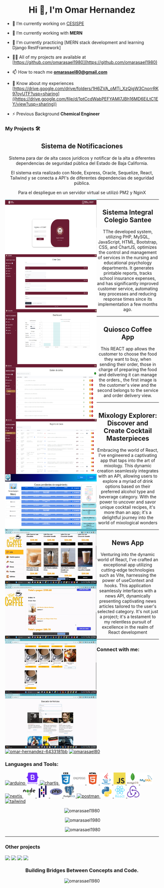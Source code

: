 <h1 align="center">Hi 👋, I'm Omar Hernandez</h1>


- 🔭 I’m currently working on [CESISPE]([https://github.com/omarasael1980/busDolphins.git](http://cesispe.gob.mx/))

- 🌱 I’m currently working with **MERN**

- 👯 I'm currently practicing [MERN stack development and learning Django RestFramework] 

- 👨‍💻 All of my projects are available at [https://github.com/omarasael1980](https://github.com/omarasael1980)

- 📫 How to reach me **omarasael80@gmail.com**

- 📄 Know about my experiences [https://drive.google.com/drive/folders/1H6ZVA_oMTj_XzQigW3CnorrRK97oyUTF?usp=sharing]((https://drive.google.com/file/d/1ptCcdWabPEFYAMI7JBh16MD6EiLtC1EY/view?usp=sharing))

- ⚡ Previous Background **Chemical Engineer**

### My Projects 🛠️
   <div >
       <aside align='center'>
          <h2  align="center"> Sistema de Notificaciones </h2>
          <p align="center" > Sistema para dar de alta casos jurídicos y notificar de la alta a diferentes dependencias de seguridad pública del Estado de Baja California. </p>
          <p align="center" > El sistema esta realizado con Node, Express, Oracle, Sequelize, React, Tailwind  y se conecta a API's de diferentes dependencias de seguridad pública.  </p>
          <p align="center" > Para el despliegue en un servidor virtual se utilizó PM2 y NginX  </p>
       </aside>
   </div>
   <div>
      <main  >
        <a href="https://github.com/omarasael1980/" target="_blank"> <img alt="sheetsdatabase" src="./projects/loginSicuap.png"  width= "300"           height="180" align="left"> </a>
        <a href="https://github.com/omarasael1980/" target="_blank"> <img alt="sheetsdatabase" src="./projects/ALTA%20CASO.jpg"  width= "300"           height="180" align="left"> </a>
        <a href="https://github.com/omarasael1980/" target="_blank"> <img alt="sheetsdatabase" src="./projects/DASHBOARD%20VOLDEMORT.jpg"  width= "300"           height="180" align="left"> </a>
        <a href="https://github.com/omarasael1980/" target="_blank"> <img alt="sheetsdatabase" src="./projects/MANTENIMIENTO%20DE%20CATALOGOS%20DE%20USUARIOS%20Y%20DELITOS.jpg"  width= "300"           height="180" align="left"> </a>
        <a href="https://github.com/omarasael1980/" target="_blank"> <img alt="sheetsdatabase" src="./projects/SEGUIMIENTO_CASO.jpg"  width= "300"           height="180" align="left"> </a>    
      </main>
  </div>
  <hr>
   <div> 
       <main align="left"> 
          <a href="https://github.com/omarasael1980/sic2" target="_blank"> <img alt="sheetsdatabase" src="./projects/sic.png"  width= "300"           height="180" align="left"> </a>
       </main>
       <aside>
          <h2  align="center">Sistema Integral Colegio Santee</h2>
          <p align="center" > TThe developed system, utilizing PHP, MySQL, JavaScript, HTML, Bootstrap, CSS, and ChartJS, optimizes the control and management of services in the nursing and educational psychology departments. It generates printable reports, tracks school insurance expenses, and has significantly improved customer service, automating key processes and reducing response times since its implementation a few months ago.</p>
        </aside>
  </div>
  <hr>
  <div>
   <main align="left">
     <a href="https://github.com/omarasael1980/quioscoCafeteria" target="_blank"> <img alt="sheetsdatabase" src="./projects/React_Coffe_Quioco_Cliente.gif"  width= "300"           height="180" align="left"> </a>
    <a href="https://github.com/omarasael1980/quioscoCafeteria" target="_blank"> <img alt="sheetsdatabase" src="./projects/React_coffee_app_2.gif"  width= "300"                   height="180" align="left"> </a>
  </main>
  <aside>
    <h2  align="center">Quiosco Coffee App</h2>
    <p align="center" > This REACT app allows the customer to choose the food they want to buy, when sending their order, those in charge of preparing the food and delivering it can manage the orders., the   first image is the customer's view and the second belongs to the service and order delivery view.</p>
  </aside>
  </div>
   <hr>
   <div>
   <main align="left">
     <a href="https://github.com/omarasael1980/buscadorBebidas" target="_blank"> <img alt="sheetsdatabase" src="./projects/Buscador_de_bebidas.gif"  width= "300"           height="180" align="left"> </a>
    
  </main>
  <aside>
    <h2  align="center">Mixology Explorer: Discover and Create Cocktail Masterpieces</h2>
    <p align="center" > Embracing the world of React, I've engineered a captivating app that taps into the art of mixology. This dynamic creation seamlessly integrates with an API, allowing users to explore a myriad of drink options based on their preferred alcohol type and beverage category. With the power to uncover and savor unique cocktail recipes, it's more than an app; it's a delightful journey into the world of mixological wonders</p>
  </aside>
  </div>
  <hr>
   <div>
   <main align="left">
     <a href="https://github.com/omarasael1980/noticias_react" target="_blank"> <img alt="sheetsdatabase" src="./projects/NewsApp.gif"  width= "300"           height="180" align="left"> </a>
    
  </main>
  <aside>
    <h2  align="center">News App</h2>
    <p align="center" >Venturing into the dynamic world of React, I've crafted an exceptional app utilizing cutting-edge technologies such as Vite, harnessing the power of useContext and hooks. This application seamlessly interfaces with a news API, dynamically presenting captivating news articles tailored to the user's selected category. It's not just a project; it's a testament to my relentless pursuit of excellence in the realm of React development</p>
  </aside>
  </div>
  <hr>
  

<h3 align="left">Connect with me:</h3>
<p align="left">
<a href="https://linkedin.com/in/omar-hernandez-6433181bb" target="blank"><img align="center" src="https://raw.githubusercontent.com/rahuldkjain/github-profile-readme-generator/master/src/images/icons/Social/linked-in-alt.svg" alt="omar-hernandez-6433181bb" height="30" width="40" /></a>
<a href="https://www.hackerrank.com/omarasael80" target="blank"><img align="center" src="https://raw.githubusercontent.com/rahuldkjain/github-profile-readme-generator/master/src/images/icons/Social/hackerrank.svg" alt="omarasael80" height="30" width="40" /></a>
</p>

<h3 align="left">Languages and Tools:</h3>
<p align="left"> <a href="https://www.arduino.cc/" target="_blank" rel="noreferrer"> <img src="https://cdn.worldvectorlogo.com/logos/arduino-1.svg" alt="arduino" width="40" height="40"/> </a> <a href="https://getbootstrap.com" target="_blank" rel="noreferrer"> <img src="https://raw.githubusercontent.com/devicons/devicon/master/icons/bootstrap/bootstrap-plain-wordmark.svg" alt="bootstrap" width="40" height="40"/> </a> <a href="https://www.chartjs.org" target="_blank" rel="noreferrer"> <img src="https://www.chartjs.org/media/logo-title.svg" alt="chartjs" width="40" height="40"/> </a> <a href="https://www.w3schools.com/css/" target="_blank" rel="noreferrer"> <img src="https://raw.githubusercontent.com/devicons/devicon/master/icons/css3/css3-original-wordmark.svg" alt="css3" width="40" height="40"/> </a> <a href="https://expressjs.com" target="_blank" rel="noreferrer"> <img src="https://raw.githubusercontent.com/devicons/devicon/master/icons/express/express-original-wordmark.svg" alt="express" width="40" height="40"/> </a> <a href="https://www.w3.org/html/" target="_blank" rel="noreferrer"> <img src="https://raw.githubusercontent.com/devicons/devicon/master/icons/html5/html5-original-wordmark.svg" alt="html5" width="40" height="40"/> </a> <a href="https://www.java.com" target="_blank" rel="noreferrer"> <img src="https://raw.githubusercontent.com/devicons/devicon/master/icons/java/java-original.svg" alt="java" width="40" height="40"/> </a> <a href="https://developer.mozilla.org/en-US/docs/Web/JavaScript" target="_blank" rel="noreferrer"> <img src="https://raw.githubusercontent.com/devicons/devicon/master/icons/javascript/javascript-original.svg" alt="javascript" width="40" height="40"/> </a> <a href="https://www.mongodb.com/" target="_blank" rel="noreferrer"> <img src="https://raw.githubusercontent.com/devicons/devicon/master/icons/mongodb/mongodb-original-wordmark.svg" alt="mongodb" width="40" height="40"/> </a> <a href="https://www.mysql.com/" target="_blank" rel="noreferrer"> <img src="https://raw.githubusercontent.com/devicons/devicon/master/icons/mysql/mysql-original-wordmark.svg" alt="mysql" width="40" height="40"/> </a> <a href="https://nextjs.org/" target="_blank" rel="noreferrer"> <img src="https://cdn.worldvectorlogo.com/logos/nextjs-2.svg" alt="nextjs" width="40" height="40"/> </a> <a href="https://nodejs.org" target="_blank" rel="noreferrer"> <img src="https://raw.githubusercontent.com/devicons/devicon/master/icons/nodejs/nodejs-original-wordmark.svg" alt="nodejs" width="40" height="40"/> </a> <a href="https://pandas.pydata.org/" target="_blank" rel="noreferrer"> <img src="https://raw.githubusercontent.com/devicons/devicon/2ae2a900d2f041da66e950e4d48052658d850630/icons/pandas/pandas-original.svg" alt="pandas" width="40" height="40"/> </a> <a href="https://www.php.net" target="_blank" rel="noreferrer"> <img src="https://raw.githubusercontent.com/devicons/devicon/master/icons/php/php-original.svg" alt="php" width="40" height="40"/> </a> <a href="https://www.postgresql.org" target="_blank" rel="noreferrer"> <img src="https://raw.githubusercontent.com/devicons/devicon/master/icons/postgresql/postgresql-original-wordmark.svg" alt="postgresql" width="40" height="40"/> </a> <a href="https://postman.com" target="_blank" rel="noreferrer"> <img src="https://www.vectorlogo.zone/logos/getpostman/getpostman-icon.svg" alt="postman" width="40" height="40"/> </a> <a href="https://www.python.org" target="_blank" rel="noreferrer"> <img src="https://raw.githubusercontent.com/devicons/devicon/master/icons/python/python-original.svg" alt="python" width="40" height="40"/> </a> <a href="https://reactjs.org/" target="_blank" rel="noreferrer"> <img src="https://raw.githubusercontent.com/devicons/devicon/master/icons/react/react-original-wordmark.svg" alt="react" width="40" height="40"/> </a> <a href="https://redux.js.org" target="_blank" rel="noreferrer"> <img src="https://raw.githubusercontent.com/devicons/devicon/master/icons/redux/redux-original.svg" alt="redux" width="40" height="40"/> </a> <a href="https://tailwindcss.com/" target="_blank" rel="noreferrer"> <img src="https://www.vectorlogo.zone/logos/tailwindcss/tailwindcss-icon.svg" alt="tailwind" width="40" height="40"/> </a> </p>
<div>
  <p align="center"><img   width= "300"    src="https://github-readme-stats.vercel.app/api/top-langs?username=omarasael1980&show_icons=true&locale=en&layout=compact"     alt="omarasael1980" /></p>
      <p align="center">&nbsp;<img  width= "300"    src="https://github-readme-stats.vercel.app/api?username=omarasael1980&show_icons=true&locale=en" alt="omarasael1980" /></p>
          
  <p align="center">&nbsp;<img  width= "300"    src="https://github-readme-streak-stats.herokuapp.com/?user=omarasael1980&" alt="omarasael1980" /></p>
</div>
<hr>
<h3>Other projects</h3> 
<a href="https://github.com/omarasael1980/buscadorClima" target="_blank"><img align="center" src="https://github-readme-stats.vercel.app/api/pin/?username=omarasael1980&repo=buscadorClima&theme=gruvbox""></a>
 <a href="https://github.com/omarasael1980/controlGastos" target="_blank"><img align="center" src="https://github-readme-stats.vercel.app/api/pin/?username=omarasael1980&repo=controlGastos&theme=gruvbox""></a>
 <a href="https://github.com/omarasael1980/cotizadorCriptomonedas" target="_blank"><img align="center" src="https://github-readme-stats.vercel.app/api/pin/?username=omarasael1980&repo=cotizadorCriptomonedas&theme=gruvbox""></a>
 <a href="https://github.com/omarasael1980/perro_amarillo" target="_blank"><img align="center" src="https://github-readme-stats.vercel.app/api/pin/?username=omarasael1980&repo=perro_amarillo&theme=gruvbox""></a>

<h3 align="center">Building Bridges Between Concepts and Code.</h3>

<p align="center"> <img src="https://komarev.com/ghpvc/?username=omarasael1980&label=Profile%20views&color=0e75b6&style=flat" alt="omarasael1980" /> </p>


